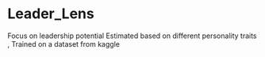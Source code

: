 # Leader_Lens
Focus on leadership potential Estimated based on different personality traits , Trained on a dataset from kaggle 
